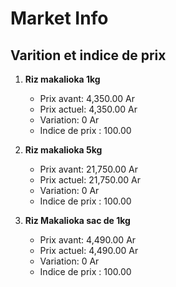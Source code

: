 # Market Info

## Varition et indice de prix

1. **Riz makalioka 1kg**
   - Prix avant: 4,350.00 Ar
   - Prix actuel: 4,350.00 Ar
   - Variation: 0 Ar
   - Indice de prix : 100.00

2. **Riz makalioka 5kg**
   - Prix avant: 21,750.00 Ar
   - Prix actuel: 21,750.00 Ar
   - Variation: 0 Ar
   - Indice de prix : 100.00

3. **Riz Makalioka sac de 1kg**
   - Prix avant: 4,490.00 Ar
   - Prix actuel: 4,490.00 Ar
   - Variation: 0 Ar
   - Indice de prix : 100.00

